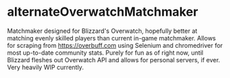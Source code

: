 # alternateOverwatchMatchmaker
Matchmaker designed for Blizzard's Overwatch, hopefully better at matching evenly skilled players than current in-game matchmaker. 
Allows for scraping from https://overbuff.com using Selenium and chromedriver for most up-to-date community stats. 
Purely for fun as of right now, until Blizzard fleshes out Overwatch API and allows for personal servers, if ever. 
Very heavily WIP currently.
